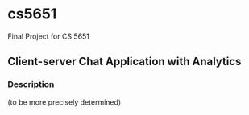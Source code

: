 cs5651
======

Final Project for CS 5651

Client-server Chat Application with Analytics
---------------------------------------------

### Description

(to be more precisely determined)
